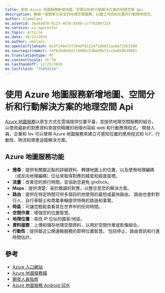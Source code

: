 ```yaml
---
title: 使用 Azure 地圖服務新增地圖、空間分析和行動解決方案的地理空間 Api
description: 瞭解一個簡單又安全的地理空間服務，以建立可感知位置的行動應用程式。
author: elamalani
ms.assetid: 34a8a070-0123-4678-8588-ccff02097224
ms.service: vs-appcenter
ms.topic: article
ms.date: 10/22/2019
ms.author: emalani
ms.openlocfilehash: 6a3f249e73f204df61224f1d00f2aa0af33b3300
ms.sourcegitcommit: f4f626d6e92174086c530ed9bf3ccbe058639081
ms.translationtype: MT
ms.contentlocale: zh-TW
ms.lasthandoff: 12/25/2019
ms.locfileid: "75453214"
---
```

# <a name="geospatial-apis-to-add-maps-spatial-analytics-and-mobility-solutions-with-azure-maps"></a>使用 Azure 地圖服務新增地圖、空間分析和行動解決方案的地理空間 Api

[Azure 地圖服務](https://azure.microsoft.com/services/azure-maps/)以原生方式在雲端提供位置平臺，並提供地理空間服務的組合，以使用最新的對應資料來提供精確的地理內容給 web 和行動應用程式。 開發人員、企業和 Isv 可以使用 Azure 地圖服務來建立可感知位置的應用程式和 IoT、行動性、物流和資產追蹤解決方案。

## <a name="azure-maps-features"></a>Azure 地圖服務功能
- **搜尋**：提供有關鄰近點的詳細資料、轉譯地圖上的位置，以及使用地理編碼（或反向地理編碼）位址來取得對應的緯度和經度座標。
- **流量**：改善您的旅行時間，並協助您避免 gridlock。
- **Maps**：提供清楚、易於閱讀的對應，以整合至您的解決方案。
- **路由**：提供在特定時間可供多個目的地使用的最短或最快路由。 路由也會針對行人、自行車騎士和商業車輛提供特殊的路由和事實。
- **時區**：可讓您輕鬆查看其在世界中的任何時間。
- **空間作業**：增強您的位置智慧。
- **地理位置**：尋找 IP 位址的國家/地區。
- **資料服務**：上傳和儲存地理空間資料，以用於空間作業或影像組合。
- **行動性**：提供鄰近公開運輸服務的即時位置智慧。 包括停止、路由資訊和行進時間估計。

## <a name="references"></a>參考
  - [Azure 入口網站](https://portal.azure.com) 
  - [Azure 地圖服務檔](/azure/azure-maps/about-azure-maps)
  - [開發人員指南](/azure/azure-maps/how-to-use-android-map-control-library)
  - [Azure 地圖服務 Android SDK](/azure/azure-maps/how-to-use-android-map-control-library)
